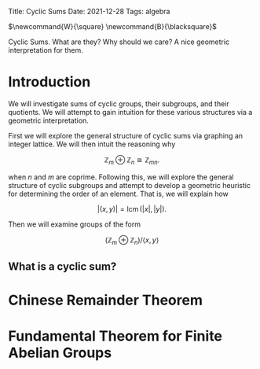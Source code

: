 Title: Cyclic Sums
Date: 2021-12-28
Tags: algebra

<span class="mathdefs">
$\newcommand{W}{\square}
\newcommand{B}{\blacksquare}$
</span>

Cyclic Sums. What are they? Why should we care? A nice geometric interpretation for them.

<!-- more -->

# Introduction

We will investigate sums of cyclic groups, their subgroups, and their quotients. We will attempt to gain intuition for these various structures via a geometric interpretation.

First we will explore the general structure of cyclic sums via graphing an integer lattice. We will then intuit the reasoning why

$$ \mathbb{Z}_m \oplus \mathbb{Z}_n \cong \mathbb{Z}_{mn}. $$

when $n$ and $m$ are coprime. Following this, we will explore the general structure of cyclic subgroups and attempt to develop a geometric heuristic for determining the order of an element. That is, we will explain how

$$ \lvert{(x,y)}\rvert = \mathrm{lcm}\,(\lvert{x}\rvert,\lvert{y}\rvert). $$

Then we will examine groups of the form

$$ (\mathbb{Z}_m \oplus \mathbb{Z}_n)/ \langle x,y \rangle $$

## What is a cyclic sum?

# Chinese Remainder Theorem

# Fundamental Theorem for Finite Abelian Groups
